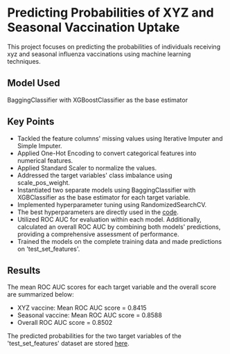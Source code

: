 # Predicting Probabilities of XYZ and Seasonal Vaccination Uptake

This project focuses on predicting the probabilities of individuals receiving xyz and seasonal influenza vaccinations using machine learning techniques.
## Model Used
BaggingClassifier with XGBoostClassifier as the base estimator
## Key Points

* Tackled the feature columns' missing values using Iterative Imputer and Simple Imputer.
* Applied One-Hot Encoding to convert categorical features into numerical features.
* Applied Standard Scaler to normalize the values.
* Addressed the target variables' class imbalance using scale_pos_weight.
* Instantiated two separate models using BaggingClassifier with XGBClassifier as the base estimator for each target variable.
* Implemented hyperparameter tuning using RandomizedSearchCV.
* The best hyperparameters are directly used in the [code](https://github.com/Dream-Falls/Tushar-Punjabi_Datahack/blob/main/Source_Code.ipynb).
* Utilized ROC AUC for evaluation within each model. Additionally, calculated an overall ROC AUC by combining both models' predictions,  providing a comprehensive assessment of performance.
* Trained the models on the complete training data and made predictions on 'test_set_features'.
## Results
The mean ROC AUC scores for each target variable and the overall score are summarized below:
   * XYZ vaccine: Mean ROC AUC score = 0.8415
   * Seasonal vaccine: Mean ROC AUC score = 0.8588
   * Overall ROC AUC score = 0.8502

The predicted probabilities for the two target variables of the 'test_set_features' dataset are stored [here](https://github.com/Dream-Falls/DataHack/blob/main/Submission_.csv).
